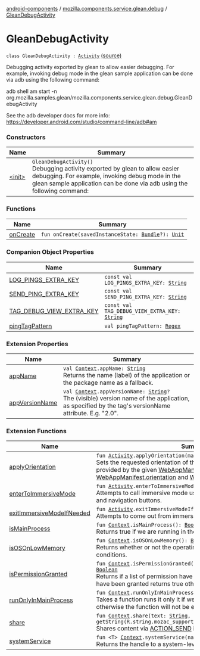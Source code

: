 [android-components](../../index.md) / [mozilla.components.service.glean.debug](../index.md) / [GleanDebugActivity](./index.md)

# GleanDebugActivity

`class GleanDebugActivity : `[`Activity`](https://developer.android.com/reference/android/app/Activity.html) [(source)](https://github.com/mozilla-mobile/android-components/blob/master/components/service/glean/src/main/java/mozilla/components/service/glean/debug/GleanDebugActivity.kt#L24)

Debugging activity exported by glean to allow easier debugging.
For example, invoking debug mode in the glean sample application
can be done via adb using the following command:

adb shell am start -n org.mozilla.samples.glean/mozilla.components.service.glean.debug.GleanDebugActivity

See the adb developer docs for more info:
https://developer.android.com/studio/command-line/adb#am

### Constructors

| Name | Summary |
|---|---|
| [&lt;init&gt;](-init-.md) | `GleanDebugActivity()`<br>Debugging activity exported by glean to allow easier debugging. For example, invoking debug mode in the glean sample application can be done via adb using the following command: |

### Functions

| Name | Summary |
|---|---|
| [onCreate](on-create.md) | `fun onCreate(savedInstanceState: `[`Bundle`](https://developer.android.com/reference/android/os/Bundle.html)`?): `[`Unit`](https://kotlinlang.org/api/latest/jvm/stdlib/kotlin/-unit/index.html) |

### Companion Object Properties

| Name | Summary |
|---|---|
| [LOG_PINGS_EXTRA_KEY](-l-o-g_-p-i-n-g-s_-e-x-t-r-a_-k-e-y.md) | `const val LOG_PINGS_EXTRA_KEY: `[`String`](https://kotlinlang.org/api/latest/jvm/stdlib/kotlin/-string/index.html) |
| [SEND_PING_EXTRA_KEY](-s-e-n-d_-p-i-n-g_-e-x-t-r-a_-k-e-y.md) | `const val SEND_PING_EXTRA_KEY: `[`String`](https://kotlinlang.org/api/latest/jvm/stdlib/kotlin/-string/index.html) |
| [TAG_DEBUG_VIEW_EXTRA_KEY](-t-a-g_-d-e-b-u-g_-v-i-e-w_-e-x-t-r-a_-k-e-y.md) | `const val TAG_DEBUG_VIEW_EXTRA_KEY: `[`String`](https://kotlinlang.org/api/latest/jvm/stdlib/kotlin/-string/index.html) |
| [pingTagPattern](ping-tag-pattern.md) | `val pingTagPattern: `[`Regex`](https://kotlinlang.org/api/latest/jvm/stdlib/kotlin.text/-regex/index.html) |

### Extension Properties

| Name | Summary |
|---|---|
| [appName](../../mozilla.components.support.ktx.android.content/android.content.-context/app-name.md) | `val `[`Context`](https://developer.android.com/reference/android/content/Context.html)`.appName: `[`String`](https://kotlinlang.org/api/latest/jvm/stdlib/kotlin/-string/index.html)<br>Returns the name (label) of the application or the package name as a fallback. |
| [appVersionName](../../mozilla.components.support.ktx.android.content/android.content.-context/app-version-name.md) | `val `[`Context`](https://developer.android.com/reference/android/content/Context.html)`.appVersionName: `[`String`](https://kotlinlang.org/api/latest/jvm/stdlib/kotlin/-string/index.html)`?`<br>The (visible) version name of the application, as specified by the  tag's versionName attribute. E.g. "2.0". |

### Extension Functions

| Name | Summary |
|---|---|
| [applyOrientation](../../mozilla.components.feature.pwa.ext/android.app.-activity/apply-orientation.md) | `fun `[`Activity`](https://developer.android.com/reference/android/app/Activity.html)`.applyOrientation(manifest: `[`WebAppManifest`](../../mozilla.components.browser.session.manifest/-web-app-manifest/index.md)`): `[`Unit`](https://kotlinlang.org/api/latest/jvm/stdlib/kotlin/-unit/index.html)<br>Sets the requested orientation of the [Activity](https://developer.android.com/reference/android/app/Activity.html) to the orientation provided by the given [WebAppManifest](../../mozilla.components.browser.session.manifest/-web-app-manifest/index.md) (See [WebAppManifest.orientation](../../mozilla.components.browser.session.manifest/-web-app-manifest/orientation.md) and [WebAppManifest.Orientation](../../mozilla.components.browser.session.manifest/-web-app-manifest/-orientation/index.md). |
| [enterToImmersiveMode](../../mozilla.components.support.ktx.android.view/android.app.-activity/enter-to-immersive-mode.md) | `fun `[`Activity`](https://developer.android.com/reference/android/app/Activity.html)`.enterToImmersiveMode(): `[`Unit`](https://kotlinlang.org/api/latest/jvm/stdlib/kotlin/-unit/index.html)<br>Attempts to call immersive mode using the View to hide the status bar and navigation buttons. |
| [exitImmersiveModeIfNeeded](../../mozilla.components.support.ktx.android.view/android.app.-activity/exit-immersive-mode-if-needed.md) | `fun `[`Activity`](https://developer.android.com/reference/android/app/Activity.html)`.exitImmersiveModeIfNeeded(): `[`Unit`](https://kotlinlang.org/api/latest/jvm/stdlib/kotlin/-unit/index.html)<br>Attempts to come out from immersive mode using the View. |
| [isMainProcess](../../mozilla.components.support.ktx.android.content/android.content.-context/is-main-process.md) | `fun `[`Context`](https://developer.android.com/reference/android/content/Context.html)`.isMainProcess(): `[`Boolean`](https://kotlinlang.org/api/latest/jvm/stdlib/kotlin/-boolean/index.html)<br>Returns true if we are running in the main process false otherwise. |
| [isOSOnLowMemory](../../mozilla.components.support.ktx.android.content/android.content.-context/is-o-s-on-low-memory.md) | `fun `[`Context`](https://developer.android.com/reference/android/content/Context.html)`.isOSOnLowMemory(): `[`Boolean`](https://kotlinlang.org/api/latest/jvm/stdlib/kotlin/-boolean/index.html)<br>Returns whether or not the operating system is under low memory conditions. |
| [isPermissionGranted](../../mozilla.components.support.ktx.android.content/android.content.-context/is-permission-granted.md) | `fun `[`Context`](https://developer.android.com/reference/android/content/Context.html)`.isPermissionGranted(vararg permission: `[`String`](https://kotlinlang.org/api/latest/jvm/stdlib/kotlin/-string/index.html)`): `[`Boolean`](https://kotlinlang.org/api/latest/jvm/stdlib/kotlin/-boolean/index.html)<br>Returns if a list of permission have been granted, if all the permission have been granted returns true otherwise false. |
| [runOnlyInMainProcess](../../mozilla.components.support.ktx.android.content/android.content.-context/run-only-in-main-process.md) | `fun `[`Context`](https://developer.android.com/reference/android/content/Context.html)`.runOnlyInMainProcess(block: () -> `[`Unit`](https://kotlinlang.org/api/latest/jvm/stdlib/kotlin/-unit/index.html)`): `[`Unit`](https://kotlinlang.org/api/latest/jvm/stdlib/kotlin/-unit/index.html)<br>Takes a function runs it only it if we are running in the main process, otherwise the function will not be executed. |
| [share](../../mozilla.components.support.ktx.android.content/android.content.-context/share.md) | `fun `[`Context`](https://developer.android.com/reference/android/content/Context.html)`.share(text: `[`String`](https://kotlinlang.org/api/latest/jvm/stdlib/kotlin/-string/index.html)`, subject: `[`String`](https://kotlinlang.org/api/latest/jvm/stdlib/kotlin/-string/index.html)` = getString(R.string.mozac_support_ktx_share_dialog_title)): `[`Boolean`](https://kotlinlang.org/api/latest/jvm/stdlib/kotlin/-boolean/index.html)<br>Shares content via [ACTION_SEND](https://developer.android.com/reference/android/content/Intent.html#ACTION_SEND) intent. |
| [systemService](../../mozilla.components.support.ktx.android.content/android.content.-context/system-service.md) | `fun <T> `[`Context`](https://developer.android.com/reference/android/content/Context.html)`.systemService(name: `[`String`](https://kotlinlang.org/api/latest/jvm/stdlib/kotlin/-string/index.html)`): `[`T`](../../mozilla.components.support.ktx.android.content/android.content.-context/system-service.md#T)<br>Returns the handle to a system-level service by name. |
